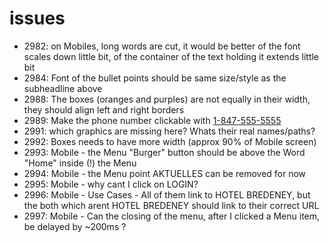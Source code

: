 # issues

* 2982: on Mobiles, long words are cut, it would be better of the font scales down little bit, of the container of the text holding it extends little bit
* 2984: Font of the bullet points should be same size/style as the subheadline above
* 2988: The boxes (oranges and purples) are not equally in their width, they should align left and right borders
* 2989: Make the phone number clickable with <a href="tel:1-847-555-5555">1-847-555-5555</a> 
* 2991: which graphics are missing here? Whats their real names/paths?
* 2992: Boxes needs to have more width (approx 90% of Mobile screen)
* 2993: Mobile - the Menu "Burger" button should be above the Word "Home" inside (!) the Menu
* 2994: Mobile - the Menu point AKTUELLES can be removed for now
* 2995: Mobile - why cant I click on LOGIN?
* 2996: Mobile - Use Cases - All of them link to HOTEL BREDENEY, but the both which arent HOTEL BREDENEY should link to their correct URL
* 2997: Mobile - Can the closing of the menu, after I clicked a Menu item, be delayed by ~200ms ?